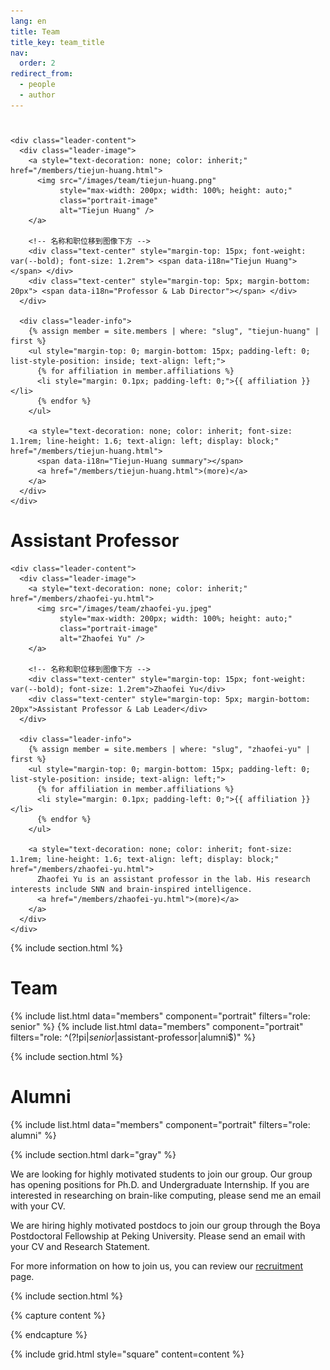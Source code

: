 ```yaml
---
lang: en
title: Team
title_key: team_title
nav:
  order: 2
redirect_from: 
  - people
  - author
---
```


<div class="team-leaders-grid">
  <!-- Tiejun Huang -->
  <div class="team-leader-card">
    <h1><a style="text-decoration: none; color: inherit;" href="/members/tiejun-huang.html"> <span data-i18n="Director"></span> </a></h1>
    
    <div class="leader-content">
      <div class="leader-image">
        <a style="text-decoration: none; color: inherit;" href="/members/tiejun-huang.html">
          <img src="/images/team/tiejun-huang.png"
               style="max-width: 200px; width: 100%; height: auto;"
               class="portrait-image"
               alt="Tiejun Huang" />
        </a>
        
        <!-- 名称和职位移到图像下方 -->
        <div class="text-center" style="margin-top: 15px; font-weight: var(--bold); font-size: 1.2rem"> <span data-i18n="Tiejun Huang"></span> </div>
        <div class="text-center" style="margin-top: 5px; margin-bottom: 20px"> <span data-i18n="Professor & Lab Director"></span> </div>
      </div>
      
      <div class="leader-info">
        {% assign member = site.members | where: "slug", "tiejun-huang" | first %}
        <ul style="margin-top: 0; margin-bottom: 15px; padding-left: 0; list-style-position: inside; text-align: left;">
          {% for affiliation in member.affiliations %}
          <li style="margin: 0.1px; padding-left: 0;">{{ affiliation }}</li>
          {% endfor %}
        </ul>
        
        <a style="text-decoration: none; color: inherit; font-size: 1.1rem; line-height: 1.6; text-align: left; display: block;" href="/members/tiejun-huang.html">
          <span data-i18n="Tiejun-Huang summary"></span>
          <a href="/members/tiejun-huang.html">(more)</a>
        </a>
      </div>
    </div>
  </div>

  <!-- Zhaofei Yu -->
  <div class="team-leader-card">
    <h1><a style="text-decoration: none; color: inherit;" href="/members/zhaofei-yu.html">Assistant Professor</a></h1>
    
    <div class="leader-content">
      <div class="leader-image">
        <a style="text-decoration: none; color: inherit;" href="/members/zhaofei-yu.html">
          <img src="/images/team/zhaofei-yu.jpeg"
               style="max-width: 200px; width: 100%; height: auto;"
               class="portrait-image"
               alt="Zhaofei Yu" />
        </a>
        
        <!-- 名称和职位移到图像下方 -->
        <div class="text-center" style="margin-top: 15px; font-weight: var(--bold); font-size: 1.2rem">Zhaofei Yu</div>
        <div class="text-center" style="margin-top: 5px; margin-bottom: 20px">Assistant Professor & Lab Leader</div>
      </div>
      
      <div class="leader-info">
        {% assign member = site.members | where: "slug", "zhaofei-yu" | first %}
        <ul style="margin-top: 0; margin-bottom: 15px; padding-left: 0; list-style-position: inside; text-align: left;">
          {% for affiliation in member.affiliations %}
          <li style="margin: 0.1px; padding-left: 0;">{{ affiliation }}</li>
          {% endfor %}
        </ul>
        
        <a style="text-decoration: none; color: inherit; font-size: 1.1rem; line-height: 1.6; text-align: left; display: block;" href="/members/zhaofei-yu.html">
          Zhaofei Yu is an assistant professor in the lab. His research interests include SNN and brain-inspired intelligence.
          <a href="/members/zhaofei-yu.html">(more)</a>
        </a>
      </div>
    </div>
  </div>
</div>


{% include section.html %}

# Team

{% include list.html data="members" component="portrait" filters="role: senior" %}
{% include list.html data="members" component="portrait" filters="role: ^(?!pi$|senior$|assistant-professor|alumni$)" %}

{% include section.html %}

# Alumni

{% include list.html data="members" component="portrait" filters="role: alumni" %}

{% include section.html dark="gray" %}

 We are looking for highly motivated students to join our group. Our group has opening positions for Ph.D. and Undergraduate Internship. If you are interested in researching on brain-like computing, please send me an email with your CV.

 We are hiring highly motivated postdocs to join our group through the Boya Postdoctoral Fellowship at Peking University. Please send an email with your CV and Research Statement.

 
 For more information on how to join us, you can review our [recruitment](/apply/) page. 

{% include section.html %}

{% capture content %}
<!-- 
{% include figure.html image="images/photos/itsc.jpg" %}
{% include figure.html image="images/photos/dinner.jpg" %}
{% include figure.html image="images/photos/trb.jpg" %} -->

{% endcapture %}

{% include grid.html style="square" content=content %}
